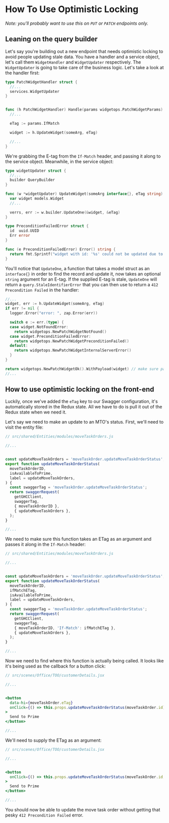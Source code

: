 # How To Use Optimistic Locking

*Note: you'll probably want to use this on `PUT` or `PATCH` endpoints only.*

## Leaning on the query builder

Let's say you're building out a new endpoint that needs optimistic locking to avoid people updating stale data. You have a handler and a service object, let's call them `WidgetHandler` and `WidgetUpdater` respectively. The `WidgetUpdater` is going to take care of the business logic. Let's take a look at the handler first:

```go
type PatchWidgetHandler struct {
  //...
  services.WidgetUpdater
}


func (h PatchWidgetHandler) Handle(params widgetops.PatchWidgetParams) middleware.Responder {
  //...

  eTag := params.IfMatch

  widget := h.UpdateWidget(someArg, eTag)

  //...
}
```

We're grabbing the E-tag from the `If-Match` header, and passing it along to the
service object. Meanwhile, in the service object:

```go
type widgetUpdater struct {
  //...
  builder QueryBuilder
}

func (w *widgetUpdater) UpdateWidget(someArg interface{}, eTag string) {
  var widget models.Widget
  //...

  verrs, err := w.builder.UpdateOne(&widget, &eTag)
}

type PreconditionFailedError struct {
  id  uuid.UUID
  Err error
}

func (e PreconditionFailedError) Error() string {
  return fmt.Sprintf("widget with id: '%s' could not be updated due to the record being stale", e.id.String())
}
```

You'll notice that `UpdateOne`, a function that takes a model struct as an
`interface{}` in order to find the record and update it, now takes an optional
`string` argument for an E-tag. If the supplied E-tag is stale, `UpdateOne` will
return a `query.StaleIdentifierError` that you can then use to return a `412
Precondition Failed` in the handler:

```go
//...
widget, err := h.UpdateWidget(someArg, eTag)
if err != nil {
  logger.Error("error: ", zap.Error(err))

  switch e := err.(type) {
  case widget.NotFoundError:
    return widgetops.NewPatchWidgetNotFound()
  case widget.PreconditionFailedError:
    return widgetops.NewPatchWidgetPreconditionFailed()
  default:
    return widgetops.NewPatchWidgetInternalServerError()
  }
}

return widgetops.NewPatchWidgetOk().WithPayload(widget) // make sure payload includes updated E-tag.
//...
```

## How to use optimistic locking on the front-end

Luckily, once we've added the `eTag` key to our Swagger configuration, it's
automatically stored in the Redux state. All we have to do is pull it out of the
Redux state when we need it.

Let's say we need to make an update to an MTO's status. First, we'll need to
visit the entity file:

```javascript
// src/shared/Entities/modules/moveTaskOrders.js

//...


const updateMoveTaskOrders = 'moveTaskOrder.updateMoveTaskOrderStatus';
export function updateMoveTaskOrderStatus(
  moveTaskOrderID,
  isAvailableToPrime,
  label = updateMoveTaskOrders,
) {
  const swaggerTag = 'moveTaskOrder.updateMoveTaskOrderStatus';
  return swaggerRequest(
    getGHCClient,
    swaggerTag,
    { moveTaskOrderID },
    { updateMoveTaskOrders },
  );
}

//...
```

We need to make sure this function takes an ETag as an argument and passes it
along in the `If-Match` header:

```javascript
// src/shared/Entities/modules/moveTaskOrders.js

//...


const updateMoveTaskOrders = 'moveTaskOrder.updateMoveTaskOrderStatus';
export function updateMoveTaskOrderStatus(
  moveTaskOrderID,
  ifMatchETag,
  isAvailableToPrime,
  label = updateMoveTaskOrders,
) {
  const swaggerTag = 'moveTaskOrder.updateMoveTaskOrderStatus';
  return swaggerRequest(
    getGHCClient,
    swaggerTag,
    { moveTaskOrderID, 'If-Match': ifMatchETag },
    { updateMoveTaskOrders },
  );
}

//...
```

Now we need to find where this function is actually being called. It looks like
it's being used as the callback for a button click:

```jsx
// src/scenes/Office/TOO/customerDetails.jsx

//...


<button
  data-hi={moveTaskOrder.eTag}
  onClick={() => this.props.updateMoveTaskOrderStatus(moveTaskOrder.id)}
>
  Send to Prime
</button>

//...
```

We'll need to supply the ETag as an argument:

```jsx
// src/scenes/Office/TOO/customerDetails.jsx

//...


<button
  onClick={() => this.props.updateMoveTaskOrderStatus(moveTaskOrder.id, moveTaskOrder.eTag)}
>
  Send to Prime
</button>

//...
```

You should now be able to update the move task order without getting that pesky
`412 Precondition Failed` error.
